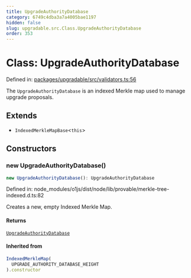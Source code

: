 ```yaml
---
title: UpgradeAuthorityDatabase
category: 6749c4dba3a7a4005bae1197
hidden: false
slug: upgradable.src.Class.UpgradeAuthorityDatabase
order: 353
---
```


# Class: UpgradeAuthorityDatabase

Defined in: [packages/upgradable/src/validators.ts:56](https://github.com/zkcloudworker/minatokens-lib/blob/main/packages/upgradable/src/validators.ts#L56)

The `UpgradeAuthorityDatabase` is an indexed Merkle map used to manage upgrade proposals.

## Extends

- `IndexedMerkleMapBase`\<`this`\>

## Constructors

### new UpgradeAuthorityDatabase()

```ts
new UpgradeAuthorityDatabase(): UpgradeAuthorityDatabase
```

Defined in: node\_modules/o1js/dist/node/lib/provable/merkle-tree-indexed.d.ts:82

Creates a new, empty Indexed Merkle Map.

#### Returns

[`UpgradeAuthorityDatabase`](upgradablesrcclassupgradeauthoritydatabase)

#### Inherited from

```ts
IndexedMerkleMap(
  UPGRADE_AUTHORITY_DATABASE_HEIGHT
).constructor
```
